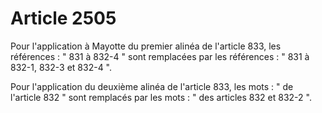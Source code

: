 # Article 2505

Pour l'application à Mayotte du premier alinéa de l'article 833, les références : " 831 à 832-4 " sont remplacées par les références : " 831 à 832-1, 832-3 et 832-4 ".

Pour l'application du deuxième alinéa de l'article 833, les mots : " de l'article 832 " sont remplacés par les mots : " des articles 832 et 832-2 ".
